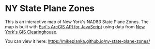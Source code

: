 # NY State Plane Zones

This is an interactive map of New York's NAD83 State Plane Zones. The map is built with [Esri's ArcGIS API for JavaScript](https://developers.arcgis.com/javascript/latest/) using data from [New York's GIS Clearinghouse](https://gis.ny.gov/). 

You can view it here:
https://mikepianka.github.io/ny-state-plane-zones/
